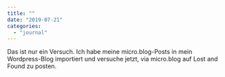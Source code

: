 ```yaml
---
title: ""
date: "2019-07-21"
categories: 
  - "journal"
---
```


Das ist nur ein Versuch. Ich habe meine micro.blog-Posts in mein Wordpress-Blog importiert und versuche jetzt, via micro.blog auf Lost and Found zu posten.
